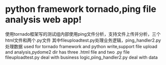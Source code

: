 python framework tornado,ping file analysis web app!
============
使用tornado框架写的测试组内部使用ping文件分析，支持文件上传并分析，三个html文件和两个.py文件
其中fileuploadtest.py处理业务逻辑，ping_handler2.py处理数据
used for tornado framework and python write,support file upload and analysis,pydome2 dir has three .html file and two .py file
fileuploadtest.py deal with business logic,piing_handler2.py deal with data
